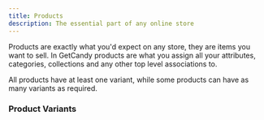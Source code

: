 ```yaml
---
title: Products
description: The essential part of any online store
---
```


Products are exactly what you'd expect on any store, they are items you want to sell. In GetCandy products are what you assign all your attributes, categories, collections and any other top level associations to.

All products have at least one variant, while some products can have as many variants as required.

### Product Variants

